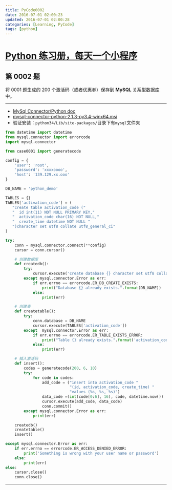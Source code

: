 ```yaml
---
title: PyCode0002
date: 2016-07-01 02:00:23
updated: 2016-07-01 02:00:28
categories: [Learning, PyCode]
tags: [python]
---
```


# [Python 练习册，每天一个小程序](https://github.com/xiaofeig/show-me-the-code)

## 第 0002 题

将 0001 题生成的 200 个激活码（或者优惠券）保存到 **MySQL** 关系型数据库中。

<!-- more -->

------------

- [MySql Connector/Python doc](http://dev.mysql.com/doc/connector-python/en/)
- [mysql-connector-python-2.1.3-py3.4-winx64.msi](http://dev.mysql.com/downloads/connector/python/)
- 验证安装：`python34/Lib/site-packages/`目录下有`mysql`文件夹

```python
from datetime import datetime
from mysql.connector import errorcode
import mysql.connector

from case0001 import generatecode

config = {
    'user': 'root',
    'password': 'xxxxoooo',
    'host': '139.129.xx.ooo'
}

DB_NAME = 'python_demo'

TABLES = {}
TABLES['activation_code'] = (
   "create table activation_code ("
   "  id int(11) NOT NULL PRIMARY KEY,"
   "  activation_code char(16) NOT NULL,"
   "  create_time datetime NOT NULL "
   ")character set utf8 collate utf8_general_ci"
)

try:
    conn = mysql.connector.connect(**config)
    cursor = conn.cursor()

    # 创建数据库
    def createdb():
        try:
            cursor.execute('create database {} character set utf8 collate utf8_general_ci'.format(DB_NAME))
        except mysql.connector.Error as err:
            if err.errno == errorcode.ER_DB_CREATE_EXISTS:
                print("Database {} already exists.".format(DB_NAME))
            else:
                print(err)

    # 创建表
    def createtable():
        try:
            conn.database = DB_NAME
            cursor.execute(TABLES['activation_code'])
        except  mysql.connector.Error as err:
            if err.errno == errorcode.ER_TABLE_EXISTS_ERROR:
                print("Table {} already exists.".format('activation_code'))
            else:
                print(err)

    # 插入激活码
    def insert():
        codes = generatecode(200, 6, 10)
        try:
            for code in codes:
                add_code = ("insert into activation_code "
                            "(id, activation_code, create_time) "
                            "values (%s, %s, %s)")
                data_code =(int(code[0:6], 16), code, datetime.now())
                cursor.execute(add_code, data_code)
                conn.commit()
        except mysql.connector.Error as err:
            print(err)

    createdb()
    createtable()
    insert()

except mysql.connector.Error as err:
    if err.errno == errorcode.ER_ACCESS_DENIED_ERROR:
        print('Something is wrong with your user name or password')
    else:
        print(err)
else:
    cursor.close()
    conn.close()
```

------------


